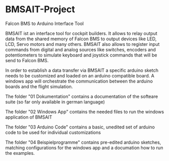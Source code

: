 # BMSAIT-Project
Falcon BMS to Arduino Interface Tool

BMSAIT ist an interface tool for cockpit builders.
It allows to relay output data from the shared memory of Falcon BMS to output devices like LED, LCD, Servo motors and many others.
BMSAIT also allows to register input commands from digital and analog sources like switches, encoders and potentiometers to simulate keyboard and 
joystick commands that will be send to Falcon BMS.</p>

In order to establish a data transfer via BMSAIT a specific arduino sketch needs to be customized and loaded on an arduino compatible board. A windows app will 
orchestrate the communication between the arduino boards and the flight simulation.</p>

The folder "01 Dokumentation" contains a documentation of the softeare suite (so far only available in german language)</p>
The folder "02 Windows App" contains the needed files to run the windows application of BMSAIT</p>
The folder "03 Arduino Code" contains a basic, unedited set of arduino code to be used for individual customizations</p>
The folder "04 Beispielprogramme" contains pre-edited arduino sketches, matching configurations for the windows app and a documation how to run the examples.</p>


